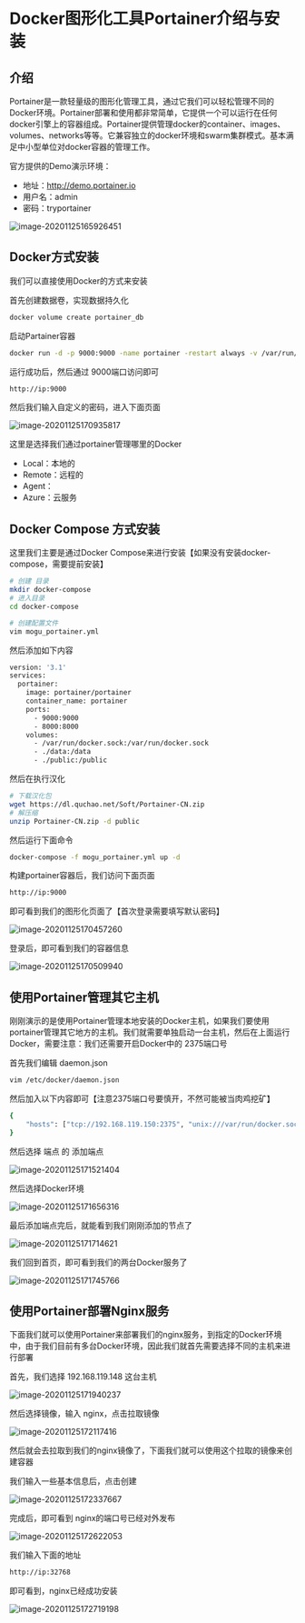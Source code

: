 # Docker图形化工具Portainer介绍与安装

## 介绍

Portainer是一款轻量级的图形化管理工具，通过它我们可以轻松管理不同的Docker环境。Portainer部署和使用都非常简单，它提供一个可以运行在任何docker引擎上的容器组成。Portainer提供管理docker的container、images、volumes、networks等等。它兼容独立的docker环境和swarm集群模式。基本满足中小型单位对docker容器的管理工作。

官方提供的Demo演示环境：

- 地址：http://demo.portainer.io
- 用户名：admin
- 密码：tryportainer

![image-20201125165926451](images/image-20201125165926451.png)

## Docker方式安装

我们可以直接使用Docker的方式来安装

首先创建数据卷，实现数据持久化

```bash
docker volume create portainer_db
```

启动Partainer容器

```bash
docker run -d -p 9000:9000 -name portainer -restart always -v /var/run/docker/sock:/var/run/docker.sock -v portainer_db:/data portainer/portainer
```

运行成功后，然后通过 9000端口访问即可

```bash
http://ip:9000
```

然后我们输入自定义的密码，进入下面页面

![image-20201125170935817](images/image-20201125170935817.png)

这里是选择我们通过portainer管理哪里的Docker

- Local：本地的
- Remote：远程的
- Agent：
- Azure：云服务

## Docker Compose 方式安装

这里我们主要是通过Docker Compose来进行安装【如果没有安装docker-compose，需要提前安装】

```bash
# 创建 目录
mkdir docker-compose
# 进入目录
cd docker-compose

# 创建配置文件
vim mogu_portainer.yml
```

然后添加如下内容

```bash
version: '3.1'
services:
  portainer:
    image: portainer/portainer
    container_name: portainer
    ports:
      - 9000:9000
      - 8000:8000
    volumes:
      - /var/run/docker.sock:/var/run/docker.sock
      - ./data:/data
      - ./public:/public
```

然后在执行汉化

```bash
# 下载汉化包
wget https://dl.quchao.net/Soft/Portainer-CN.zip
# 解压缩
unzip Portainer-CN.zip -d public
```

然后运行下面命令

```bash
docker-compose -f mogu_portainer.yml up -d
```

构建portainer容器后，我们访问下面页面

```bash
http://ip:9000
```

即可看到我们的图形化页面了【首次登录需要填写默认密码】

![image-20201125170457260](images/image-20201125170457260.png)

登录后，即可看到我们的容器信息

![image-20201125170509940](images/image-20201125170509940.png)



## 使用Portainer管理其它主机

刚刚演示的是使用Portainer管理本地安装的Docker主机，如果我们要使用portainer管理其它地方的主机。我们就需要单独启动一台主机，然后在上面运行Docker，需要注意：我们还需要开启Docker中的 2375端口号

首先我们编辑 daemon.json

```bash
vim /etc/docker/daemon.json
```

然后加入以下内容即可【注意2375端口号要慎开，不然可能被当肉鸡挖矿】

```bash
{
	"hosts": ["tcp://192.168.119.150:2375", "unix:///var/run/docker.sock"]
}
```

然后选择 端点 的 添加端点

![image-20201125171521404](images/image-20201125171521404.png)

然后选择Docker环境

![image-20201125171656316](images/image-20201125171656316.png)

最后添加端点完后，就能看到我们刚刚添加的节点了

![image-20201125171714621](images/image-20201125171714621.png)

我们回到首页，即可看到我们的两台Docker服务了

![image-20201125171745766](images/image-20201125171745766.png)



## 使用Portainer部署Nginx服务

下面我们就可以使用Portainer来部署我们的nginx服务，到指定的Docker环境中，由于我们目前有多台Docker环境，因此我们就首先需要选择不同的主机来进行部署

首先，我们选择 192.168.119.148 这台主机

![image-20201125171940237](images/image-20201125171940237.png)

然后选择镜像，输入 nginx，点击拉取镜像

![image-20201125172117416](images/image-20201125172117416.png)

然后就会去拉取到我们的nginx镜像了，下面我们就可以使用这个拉取的镜像来创建容器

我们输入一些基本信息后，点击创建

![image-20201125172337667](images/image-20201125172337667.png)

完成后，即可看到 nginx的端口号已经对外发布

![image-20201125172622053](images/image-20201125172622053.png)

我们输入下面的地址

```bash
http://ip:32768
```

即可看到，nginx已经成功安装

![image-20201125172719198](images/image-20201125172719198.png)